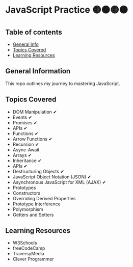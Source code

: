 # JavaScript Practice 🟡⚫🟡⚫

## Table of contents
* [General Info](#general-info)
* [Topics Covered](#topics-covered)
* [Learning Resources](#resources)


## General Information
This repo outlines my journey to mastering JavaScript. 


## Topics Covered

- DOM Manipulation ✔
- Events ✔
- Promises ✔
- APIs ✔
- Functions ✔
- Arrow Functions ✔
- Recursion ✔
- Async-Await 
- Arrays ✔
- Inheritance ✔
- APIs ✔
- Destructuring Objects ✔
- JavaScript Object Notation (JSON) ✔
- Asynchronous JavaScript for XML (AJAX) ✔
- Prototypes
- Constructors
- Overriding Derived Properties
- Prototype Interference
- Polymorphism
- Getters and Setters


<!--## Design Patterns


## JS Tools and Libraries-->


## Learning Resources

- W3Schools
- freeCodeCamp
- TraversyMedia
- Clever Programmer


